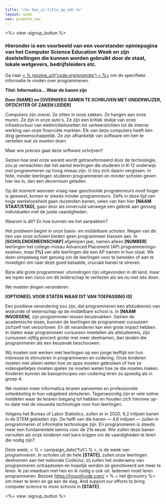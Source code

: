 ```yaml
---
title: '<%= hoc_s(:title_op_ed) %>'
layout: wide
nav: promote_nav
---
```

<%= view :signup_button %>

### Hieronder is een voorbeeld van een voorstander opiniepagina van het Computer Science Education Week en zijn doelstellingen die kunnen worden gebruikt door de staat, lokale wetgevers, bedrijfsleiders etc.

  


Ga naar [< % resolve_url('code.org/promote') = %>](<%= resolve_url('https://code.org/promote') %>) om de specifieke informatie te vinden over programmeren.

**Titel: Informatica... Waar de banen zijn**

**Door [NAME] en [OVERWEEG SAMEN TE SCHRIJVEN MET ONDERWIJZER, OPZICHTER OF ZAKEN LEIDER]**

Computers zijn overal. Ze zitten in onze zakken. Ze hangen aan onze muren. Ze zijn in onze auto's. Ze zijn een kritiek stukje van onze infrastructuur van elektriciteitsnetten tot verkeerslichten tot de interne werking van onze financiële markten. Elk van deze computers heeft één ding gemeenschappelijk. Ze zijn afhankelijk van software om hen te vertellen wat ze moeten doen.

Maar wie precies gaat deze software schrijven?

Gezien hoe snel onze wereld wordt getransformeerd door de technologie, zou je verwachten dat het aantal leerlingen die studeren in K-12 onderwijs met programmeren op hoog niveau zijn. U zou zich daarin vergissen. In feite, minder leerlingen studeren programmeren en minder scholen geven hier les in, dan een decennium geleden.

Op dit moment wanneer vraag naar geschoolde programmeurs nooit hoger is geweest, komen er steeds minder programmeurs. Zelfs in deze tijd van hoge werkeloosheid gaan duizenden banen, velen van hen hier **[NAAM STAAT/STAD]**, gaan door als onvervuld vanwege een gebrek aan genoeg individuelen met de juiste vaardigheden.

Waarom is dit? En hoe kunnen we het aanpakken?

Het probleem begint in onze basis- en middelbare scholen. Negen van de tien van onze scholen bieden geen programmeer klassen aan. In **[SCHOLENGEMEENSCHAP]** afgelopen jaar, namen alleen **[NUMBER]** leerlingen het college-niveau Advanced Placement (AP) programmerings-examen, maar **[%]** van alle leerlingen die een AP namen in hun staat. We doen simpelweg niet genoeg om de leerlingen voor te bereiden of aan te moedigen om naar deze goed betaalde, cruciale banen te streven.

Bijna alle grote programmeer uitvindingen zijn uitgevonden in dit land, maar we lopen een risico om dit leiderschap te verliezen als we nu niet iets doen.

We moeten dingen veranderen.

**[OPTIONEEL VOOR STATEN WAAR DIT VAN TOEPASSING IS]**

Een positieve verandering zou zijn, dat programmeren een afstudeereis van wiskunde of wetenschap op de middelbare school is. In **[NAAM INVOEGEN]**, zijn programmeer-lessen keuzevakken. Gezien de academische eisen, kunnen de leerlingen de programmeer cursussen zichzelf niet veroorloven. En dit veranderen kan een grote impact hebben. In staten waar programmeer cursussen meetellen als afstudeereis, zijn cursussen vijftig procent groter met meer deelnamen, dan landen die programmeren als een keuzevak beschouwen.

Wij moeten ook werken met leerlingen op een jonge leeftijd om hun interesse te stimuleren in programmeren en codering. Onze kinderen moeten niet alleen weten hoe ze apps moeten gebruiken of hoe ze videospelletjes moeten spelen ze moeten weten hoe ze die moeten maken. Kinderen kunnen de basisprincipes van codering leren zo spoedig als in groep 4.

We moeten meer informatica leraren aannemen en professionele ontwikkeling in hun vakgebied stimuleren. Tegenwoordig zijn er vele online middelen waar de leraren toegang tot hebben en houden zich hiermee up-to-date met de nieuwste technologie voor hun leerlingen.

Volgens het Bureau of Labor Statistics, zullen er in 2020, 9,2 miljoen banen in de STEM gebieden zijn. De helft van die banen — 4,6 miljoen — zullen in programmeren of informatie technologie zijn. En programmeren is steeds meer een fundamentele kennis voor de 21e eeuw. Wie zullen deze banen vervullen als onze kinderen niet kans krijgen om de vaardigheden te leren die nodig zijn?

Deze week, < % = campaign_date('full') % >, is de week van programmeren. In scholen uit de hele **[STATE]**, zullen onze leerlingen deelnemen aan het nationale CodeUur, zij zullen het onderwerp van programmeren ontraadselen en hopelijk worden ze gemotiveerd om meer te leren. Ik zal meedoen met hen en ik nodig u ook uit. Iedereen moet leren programmeren. Bezoek https://hourofcode.com/ < % = het @country %> om meer te leren en ga aan de slag. And support our efforts to bring computer science to more schools in **[STATE]**.

<%= view :signup_button %>